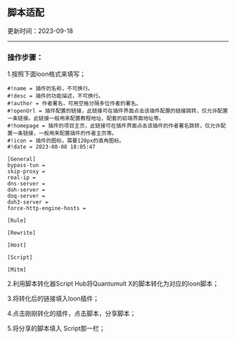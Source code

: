 ## 脚本适配
  
更新时间：2023-09-18 
 
****
### 操作步骤： 

1.按照下面loon格式来填写；
```
#!name = 插件的名称，不可换行。
#!desc = 插件的功能描述，不可换行。
#!author = 作者署名，可用空格分隔多位作者的署名。
#!openUrl = 插件配置的链接，此链接可在插件界面点击该插件配置的链接跳转，仅允许配置一条链接。此链接一般用来配置教程地址、配套的前端界面地址等。
#!homepage = 插件的项目主页，此链接可在插件界面点击该插件的作者署名跳转，仅允许配置一条链接，一般用来配置插件的作者主页等。
#!icon = 插件的图标，需要120px的直角图标。
#!date = 2023-08-08 18:05:47

[General]
bypass-tun =
skip-proxy =
real-ip =
dns-server =
doh-server =
doq-server =
doh3-server =
force-http-engine-hosts =

[Rule]

[Rewrite]

[Host]

[Script]

[Mitm]

```

2.利用脚本转化器Script Hub将Quantumult X的脚本转化为对应的loon脚本；

3.将转化后的链接填入loon插件；
  
4.点击刚刚转化的插件，点击脚本，分享脚本；
 
5.将分享的脚本填入 Script那一栏；
